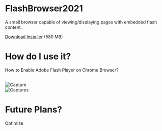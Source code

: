 # FlashBrowser2021
A small browser capable of viewing/displaying pages with embedded flash content.
 
[Download Installer](https://github.com/radubirsan/FlashBrowser2/releases/tag/flashbrowser) (580 MB) 

# How do I use it?
How to Enable Adobe Flash Player on Chrome Browser?

<br/>![Capture](https://wethegeek.com/wp-content/uploads/2021/07/Adobe-Flash-Player.png)
<br/>![Captures](https://images-na.ssl-images-amazon.com/images/I/A1p%2BBYQK5BL.png)



# Future Plans?
Optimize
